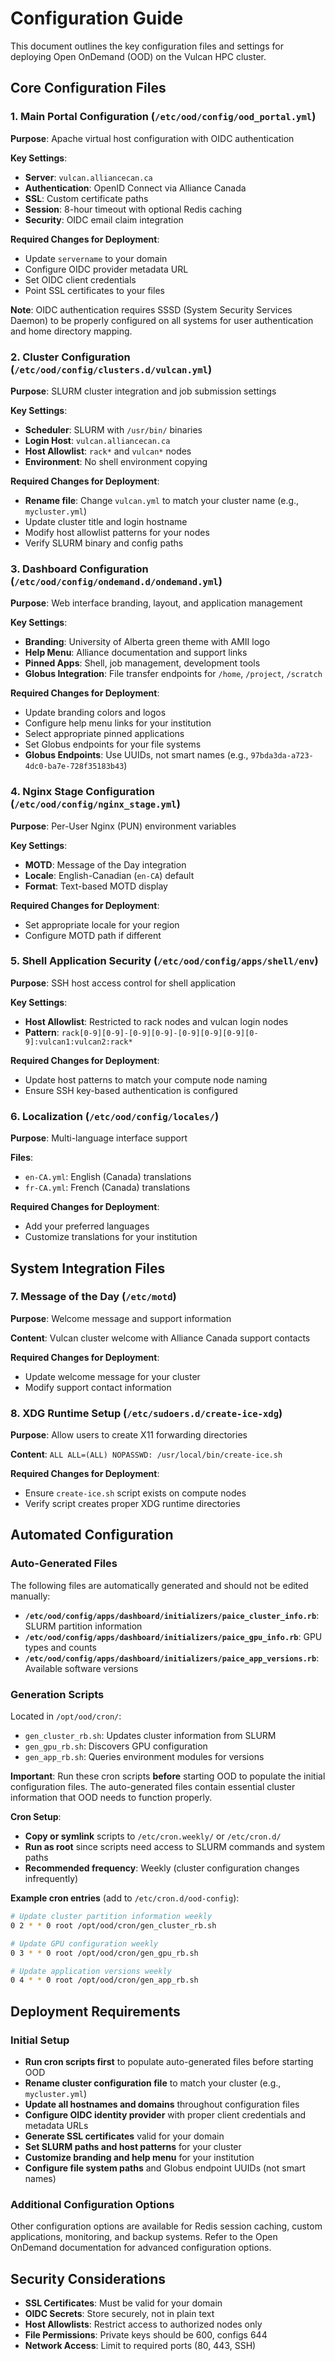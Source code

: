 # Configuration Guide

This document outlines the key configuration files and settings for deploying Open OnDemand (OOD) on the Vulcan HPC cluster.

## Core Configuration Files

### 1. Main Portal Configuration (`/etc/ood/config/ood_portal.yml`)

**Purpose**: Apache virtual host configuration with OIDC authentication

**Key Settings**:
- **Server**: `vulcan.alliancecan.ca`
- **Authentication**: OpenID Connect via Alliance Canada
- **SSL**: Custom certificate paths
- **Session**: 8-hour timeout with optional Redis caching
- **Security**: OIDC email claim integration

**Required Changes for Deployment**:
- Update `servername` to your domain
- Configure OIDC provider metadata URL
- Set OIDC client credentials
- Point SSL certificates to your files

**Note**: OIDC authentication requires SSSD (System Security Services Daemon) to be properly configured on all systems for user authentication and home directory mapping.

### 2. Cluster Configuration (`/etc/ood/config/clusters.d/vulcan.yml`)

**Purpose**: SLURM cluster integration and job submission settings

**Key Settings**:
- **Scheduler**: SLURM with `/usr/bin/` binaries
- **Login Host**: `vulcan.alliancecan.ca`
- **Host Allowlist**: `rack*` and `vulcan*` nodes
- **Environment**: No shell environment copying

**Required Changes for Deployment**:
- **Rename file**: Change `vulcan.yml` to match your cluster name (e.g., `mycluster.yml`)
- Update cluster title and login hostname
- Modify host allowlist patterns for your nodes
- Verify SLURM binary and config paths

### 3. Dashboard Configuration (`/etc/ood/config/ondemand.d/ondemand.yml`)

**Purpose**: Web interface branding, layout, and application management

**Key Settings**:
- **Branding**: University of Alberta green theme with AMII logo
- **Help Menu**: Alliance documentation and support links
- **Pinned Apps**: Shell, job management, development tools
- **Globus Integration**: File transfer endpoints for `/home`, `/project`, `/scratch`

**Required Changes for Deployment**:
- Update branding colors and logos
- Configure help menu links for your institution
- Select appropriate pinned applications
- Set Globus endpoints for your file systems
- **Globus Endpoints**: Use UUIDs, not smart names (e.g., `97bda3da-a723-4dc0-ba7e-728f35183b43`)

### 4. Nginx Stage Configuration (`/etc/ood/config/nginx_stage.yml`)

**Purpose**: Per-User Nginx (PUN) environment variables

**Key Settings**:
- **MOTD**: Message of the Day integration
- **Locale**: English-Canadian (`en-CA`) default
- **Format**: Text-based MOTD display

**Required Changes for Deployment**:
- Set appropriate locale for your region
- Configure MOTD path if different

### 5. Shell Application Security (`/etc/ood/config/apps/shell/env`)

**Purpose**: SSH host access control for shell application

**Key Settings**:
- **Host Allowlist**: Restricted to rack nodes and vulcan login nodes
- **Pattern**: `rack[0-9][0-9]-[0-9][0-9]-[0-9][0-9][0-9][0-9]:vulcan1:vulcan2:rack*`

**Required Changes for Deployment**:
- Update host patterns to match your compute node naming
- Ensure SSH key-based authentication is configured

### 6. Localization (`/etc/ood/config/locales/`)

**Purpose**: Multi-language interface support

**Files**:
- `en-CA.yml`: English (Canada) translations
- `fr-CA.yml`: French (Canada) translations

**Required Changes for Deployment**:
- Add your preferred languages
- Customize translations for your institution

## System Integration Files

### 7. Message of the Day (`/etc/motd`)

**Purpose**: Welcome message and support information

**Content**: Vulcan cluster welcome with Alliance Canada support contacts

**Required Changes for Deployment**:
- Update welcome message for your cluster
- Modify support contact information

### 8. XDG Runtime Setup (`/etc/sudoers.d/create-ice-xdg`)

**Purpose**: Allow users to create X11 forwarding directories

**Content**: `ALL ALL=(ALL) NOPASSWD: /usr/local/bin/create-ice.sh`

**Required Changes for Deployment**:
- Ensure `create-ice.sh` script exists on compute nodes
- Verify script creates proper XDG runtime directories

## Automated Configuration

### Auto-Generated Files

The following files are automatically generated and should not be edited manually:

- **`/etc/ood/config/apps/dashboard/initializers/paice_cluster_info.rb`**: SLURM partition information
- **`/etc/ood/config/apps/dashboard/initializers/paice_gpu_info.rb`**: GPU types and counts
- **`/etc/ood/config/apps/dashboard/initializers/paice_app_versions.rb`**: Available software versions

### Generation Scripts

Located in `/opt/ood/cron/`:
- `gen_cluster_rb.sh`: Updates cluster information from SLURM
- `gen_gpu_rb.sh`: Discovers GPU configuration
- `gen_app_rb.sh`: Queries environment modules for versions

**Important**: Run these cron scripts **before** starting OOD to populate the initial configuration files. The auto-generated files contain essential cluster information that OOD needs to function properly.

**Cron Setup**:
- **Copy or symlink** scripts to `/etc/cron.weekly/` or `/etc/cron.d/`
- **Run as root** since scripts need access to SLURM commands and system paths
- **Recommended frequency**: Weekly (cluster configuration changes infrequently)

**Example cron entries** (add to `/etc/cron.d/ood-config`):
```bash
# Update cluster partition information weekly
0 2 * * 0 root /opt/ood/cron/gen_cluster_rb.sh

# Update GPU configuration weekly  
0 3 * * 0 root /opt/ood/cron/gen_gpu_rb.sh

# Update application versions weekly
0 4 * * 0 root /opt/ood/cron/gen_app_rb.sh
```

## Deployment Requirements

### Initial Setup
- **Run cron scripts first** to populate auto-generated files before starting OOD
- **Rename cluster configuration file** to match your cluster (e.g., `mycluster.yml`)
- **Update all hostnames and domains** throughout configuration files
- **Configure OIDC identity provider** with proper client credentials and metadata URLs
- **Generate SSL certificates** valid for your domain
- **Set SLURM paths and host patterns** for your cluster
- **Customize branding and help menu** for your institution
- **Configure file system paths** and Globus endpoint UUIDs (not smart names)

### Additional Configuration Options
Other configuration options are available for Redis session caching, custom applications, monitoring, and backup systems. Refer to the Open OnDemand documentation for advanced configuration options.

## Security Considerations

- **SSL Certificates**: Must be valid for your domain
- **OIDC Secrets**: Store securely, not in plain text
- **Host Allowlists**: Restrict access to authorized nodes only
- **File Permissions**: Private keys should be 600, configs 644
- **Network Access**: Limit to required ports (80, 443, SSH)

